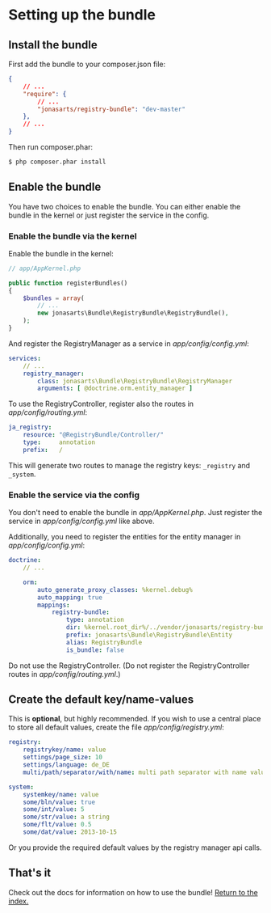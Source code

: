 Setting up the bundle
=====================

## Install the bundle

First add the bundle to your composer.json file: 

```json
{
    // ...
    "require": {
        // ...
        "jonasarts/registry-bundle": "dev-master"
    },
    // ...
}
```

Then run composer.phar:

``` bash
$ php composer.phar install
```

## Enable the bundle

You have two choices to enable the bundle. You can either enable the bundle in the kernel or just register the service in the config.

### Enable the bundle via the kernel

Enable the bundle in the kernel:

```php
// app/AppKernel.php

public function registerBundles()
{
    $bundles = array(
        // ...
        new jonasarts\Bundle\RegistryBundle\RegistryBundle(),
    );
}
```

And register the RegistryManager as a service in *app/config/config.yml*:

```yaml
services:
    // ...
    registry_manager:
        class: jonasarts\Bundle\RegistryBundle\RegistryManager
        arguments: [ @doctrine.orm.entity_manager ]
```

To use the RegistryController, register also the routes in *app/config/routing.yml*:

```yaml
ja_registry:
    resource: "@RegistryBundle/Controller/"
    type:     annotation
    prefix:   /
```

This will generate two routes to manage the registry keys: ``_registry`` and ``_system``.

### Enable the service via the config

You don't need to enable the bundle in *app/AppKernel.php*. Just register the service in *app/config/config.yml* like above.

Additionally, you need to register the entities for the entity manager in *app/config/config.yml*:

```yml
doctrine:
    // ...

    orm:
        auto_generate_proxy_classes: %kernel.debug%
        auto_mapping: true
        mappings:
            registry-bundle:
                type: annotation
                dir: %kernel.root_dir%/../vendor/jonasarts/registry-bundle/jonasarts/Bundle/RegistryBundle/Entity
                prefix: jonasarts\Bundle\RegistryBundle\Entity
                alias: RegistryBundle
                is_bundle: false
```

Do not use the RegistryController. (Do not register the RegistryController routes in *app/config/routing.yml*.)

## Create the default key/name-values

This is **optional**, but highly recommended.
If you wish to use a central place to store all default values, create the file *app/config/registry.yml*:

```yaml
registry:
    registrykey/name: value
    settings/page_size: 10
    settings/language: de_DE
    multi/path/separator/with/name: multi path separator with name value string

system:
    systemkey/name: value
    some/bln/value: true
    some/int/value: 5
    some/str/value: a string
    some/flt/value: 0.5
    some/dat/value: 2013-10-15
```

Or you provide the required default values by the registry manager api calls.

## That's it

Check out the docs for information on how to use the bundle! [Return to the index.](index.md)